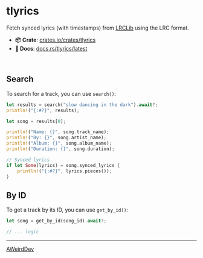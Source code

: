 # tlyrics
Fetch synced lyrics (with timestamps) from [LRCLib](https://lrclib.net) using the LRC format.

- **📦 Crate**: [crates.io/crates/tlyrics](https://crates.io/crates/tlyrics)
- **📖 Docs**: [docs.rs/tlyrics/latest](https://docs.rs/tlyrics/latest)

<br />

## Search
To search for a track, you can use `search()`:

```rust
let results = search("slow dancing in the dark").await?;
println!("{:#?}", results);

let song = results[0];

println!("Name: {}", song.track_name);
println!("By: {}", song.artist_name);
println!("Album: {}", song.album_name);
println!("Duration: {}", song.duration);

// Synced lyrics
if let Some(lyrics) = song.synced_lyrics {
    println!("{:#?}", lyrics.pieces());
}
```

## By ID
To get a track by its ID, you can use `get_by_id()`:

```rust
let song = get_by_id(song_id).await?;

// ... logic
```

***

[AWeirdDev](https://github.com/AWeirdDev)
